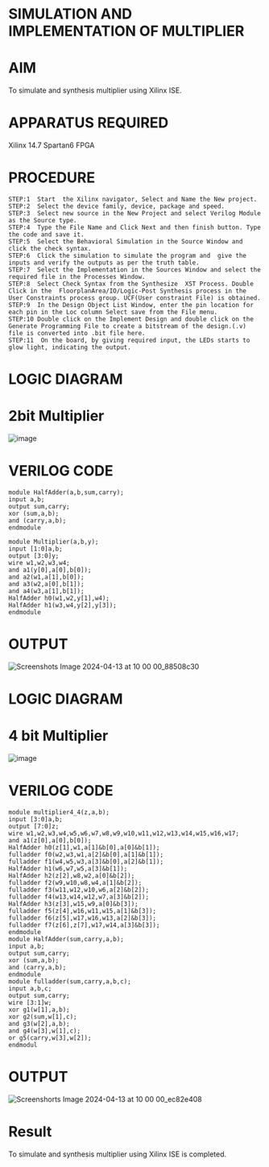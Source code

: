 # SIMULATION AND IMPLEMENTATION OF MULTIPLIER
# AIM
 To simulate and synthesis multiplier using Xilinx ISE.

# APPARATUS REQUIRED
Xilinx 14.7 Spartan6 FPGA
  
# PROCEDURE
```
STEP:1  Start  the Xilinx navigator, Select and Name the New project.
STEP:2  Select the device family, device, package and speed.       
STEP:3  Select new source in the New Project and select Verilog Module as the Source type.                       
STEP:4  Type the File Name and Click Next and then finish button. Type the code and save it.
STEP:5  Select the Behavioral Simulation in the Source Window and click the check syntax.                       
STEP:6  Click the simulation to simulate the program and  give the inputs and verify the outputs as per the truth table.               
STEP:7  Select the Implementation in the Sources Window and select the required file in the Processes Window.
STEP:8  Select Check Syntax from the Synthesize  XST Process. Double Click in the  FloorplanArea/IO/Logic-Post Synthesis process in the User Constraints process group. UCF(User constraint File) is obtained. 
STEP:9  In the Design Object List Window, enter the pin location for each pin in the Loc column Select save from the File menu.
STEP:10 Double click on the Implement Design and double click on the Generate Programming File to create a bitstream of the design.(.v) file is converted into .bit file here.
STEP:11  On the board, by giving required input, the LEDs starts to glow light, indicating the output.
```
# LOGIC DIAGRAM
# 2bit Multiplier

![image](https://github.com/navaneethans/VLSI-LAB-EXP-3/assets/6987778/7713750f-65e6-41c0-8082-5005eac4031c)

# VERILOG CODE
```
module HalfAdder(a,b,sum,carry);
input a,b;
output sum,carry;
xor (sum,a,b);
and (carry,a,b);
endmodule
```
```
module Multiplier(a,b,y);
input [1:0]a,b;
output [3:0]y;
wire w1,w2,w3,w4;
and a1(y[0],a[0],b[0]);
and a2(w1,a[1],b[0]);
and a3(w2,a[0],b[1]);
and a4(w3,a[1],b[1]);
HalfAdder h0(w1,w2,y[1],w4);
HalfAdder h1(w3,w4,y[2],y[3]);
endmodule
```
# OUTPUT

![Screenshots Image 2024-04-13 at 10 00 00_88508c30](https://github.com/Mohanraj7896/VLSI-LAB-EXP-3/assets/166592482/fbc7160c-35bf-46ca-b4e9-0a162234f28d)

# LOGIC DIAGRAM
# 4 bit Multiplier

![image](https://github.com/navaneethans/VLSI-LAB-EXP-3/assets/6987778/d95215dd-8cf1-4e08-93cc-96adfdd7fbdc)

# VERILOG CODE
```
module multiplier4_4(z,a,b);
input [3:0]a,b;
output [7:0]z;
wire w1,w2,w3,w4,w5,w6,w7,w8,w9,w10,w11,w12,w13,w14,w15,w16,w17;
and a1(z[0],a[0],b[0]);
HalfAdder h0(z[1],w1,a[1]&b[0],a[0]&b[1]);
fulladder f0(w2,w3,w1,a[2]&b[0],a[1]&b[1]);
fulladder f1(w4,w5,w3,a[3]&b[0],a[2]&b[1]);
HalfAdder h1(w6,w7,w5,a[3]&b[1]);
HalfAdder h2(z[2],w8,w2,a[0]&b[2]);
fulladder f2(w9,w10,w8,w4,a[1]&b[2]);
fulladder f3(w11,w12,w10,w6,a[2]&b[2]);
fulladder f4(w13,w14,w12,w7,a[3]&b[2]);
HalfAdder h3(z[3],w15,w9,a[0]&b[3]);
fulladder f5(z[4],w16,w11,w15,a[1]&b[3]);
fulladder f6(z[5],w17,w16,w13,a[2]&b[3]);
fulladder f7(z[6],z[7],w17,w14,a[3]&b[3]);
endmodule
module HalfAdder(sum,carry,a,b);
input a,b;
output sum,carry;
xor (sum,a,b);
and (carry,a,b);
endmodule
module fulladder(sum,carry,a,b,c);
input a,b,c;
output sum,carry;
wire [3:1]w;
xor g1(w[1],a,b);
xor g2(sum,w[1],c);
and g3(w[2],a,b);
and g4(w[3],w[1],c);
or g5(carry,w[3],w[2]);
endmodul
```

# OUTPUT

![Screenshorts Image 2024-04-13 at 10 00 00_ec82e408](https://github.com/Mohanraj7896/VLSI-LAB-EXP-3/assets/166592482/a58b5d2b-692e-4cea-a06c-8da0ba287e40)

# Result
To simulate and synthesis multiplier using Xilinx ISE is completed.
